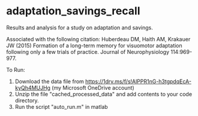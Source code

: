 # adaptation_savings_recall
Results and analysis for a study on adaptation and savings.

Associated with the following citation:
Huberdeau DM, Haith AM, Krakauer JW (2015) Formation of a long-term memory for visuomotor adaptation following only a few trials of practice. Journal of Neurophysiology 114:969-977.

To Run:
1) Download the data file from https://1drv.ms/f/s!AlPPR1nG-h3tgpdqEcA-kyQh4MUJHg (my Microsoft OneDrive account)
2) Unzip the file "cached_processed_data" and add contents to your code directory.
3) Run the script "auto_run.m" in matlab

